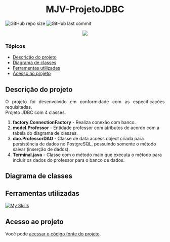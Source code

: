 # <h1 align="center"> MJV-ProjetoJDBC </h1>
![GitHub repo size](https://img.shields.io/github/repo-size/PedroQueiroz1/MJV-ProjetoJDBC?style=plastic)
![GitHub last commit](https://img.shields.io/github/last-commit/PedroQueiroz1/MJV-ProjetoJDBC?style=plastic)

<p align="center">
   <img src="http://img.shields.io/static/v1?label=STATUS&message=FINALIZADO&color=RED&style=for-the-badge" #vitrinedev/>
</p>

### Tópicos 

- [Descrição do projeto](#descrição-do-projeto)
- [Diagrama de classes](#diagrama-de-classes)
- [Ferramentas utilizadas](#ferramentas-utilizadas)
- [Acesso ao projeto](#acesso-ao-projeto)

## Descrição do projeto 

<p align="justify">
  O projeto foi desenvolvido em conformidade com as especificações requisitadas. <br>
  Projeto JDBC com 4 classes. <br>
<ol>
  <li><strong>factory.ConnectionFactory</strong> - Realiza conexão com banco.</li>
  <li><strong>model.Professor</strong> - Entidade professor com atributos de acordo com a tabela do diagrama de classes.</li>
  <li><strong>dao.ProfessorDAO</strong> - Classe de data access object criada para persistência de dados no PostgreSQL, possuindo somente o método salvar (inserção de dados).</li>
  <li><strong>Terminal.java</strong> - Classe com o método main que executa o método para incluir os dados do professor para o banco de dados.</li>
</ol>
  
## Diagrama de classes

 
## Ferramentas utilizadas
[![My Skills](https://skillicons.dev/icons?i=java,postgres)](https://skillicons.dev)

## Acesso ao projeto

Você pode [acessar o código fonte do projeto](https://github.com/PedroQueiroz1/MJV-ProjetoJDBC).
